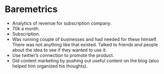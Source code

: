 # Baremetrics

- Analytics of revenue for subscription company.
- 70k a month.
- Subscription.
- Was running couple of businesses and had needed for these himself.
  There was not anything like that existed. Talked to friends and people
  about the idea to see if they wanted to use it.
- Use twitter’s connection to promote the product.
- Did content marketing by pushing  out useful content on the blog 
  (also helped him organized his thoughts).
